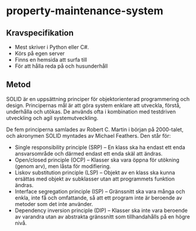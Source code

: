 # property-maintenance-system

## Kravspecifikation
*   Mest skriver i Python eller C#.
*   Körs på egen server
*   Finns en hemsida att surfa till
*   För att hålla reda på och husunderhåll

## Metod

SOLID är en uppsättning principer för objektorienterad programmering och design. Principernas mål är att göra system enklare att utveckla, förstå, underhålla och utökas. De används ofta i kombination med testdriven utveckling och agil systemutveckling.

De fem principerna samlades av Robert C. Martin i början på 2000-talet, och akronymen SOLID myntades av Michael Feathers. Den står för:

*   Single responsibility principle (SRP) – En klass ska ha endast ett enda ansvarsområde och därmed endast ett enda skäl att ändras.
*   Open/closed principle (OCP) – Klasser ska vara öppna för utökning (genom arv), men låsta för modifiering.
*   Liskov substitution principle (LSP) – Objekt av en klass ska kunna ersättas med objekt av subklasser utan att programmets funktion ändras.
*   Interface segregation principle (ISP) – Gränssnitt ska vara många och enkla, inte få och omfattande, så att ett program inte är beroende av metoder som det inte använder.
*   Dependency inversion principle (DIP) – Klasser ska inte vara beroende av varandra utan av abstrakta gränssnitt som tillhandahålls på en högre nivå.